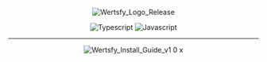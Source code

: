 <div align="center"> 

  ![Wertsfy_Logo_Release](https://github.com/humbanew/wertsfy/assets/59739253/b947bd67-f971-4036-9833-456a92c98692)

  ![Typescript](https://img.shields.io/badge/typescript-black.svg?style=for-the-badge&logo=typescript&logoColor=steelblue)
  ![Javascript](https://img.shields.io/badge/javascript-black.svg?style=for-the-badge&logo=javascript&logoColor=yellow)

</div>

---

<div align="center"> 
  
  ![Wertsfy_Install_Guide_v1 0 x](https://github.com/humbanew/wertsfy/assets/59739253/69c919d8-68fa-4f35-bb2a-c6bef4fbfd67)

</div>
